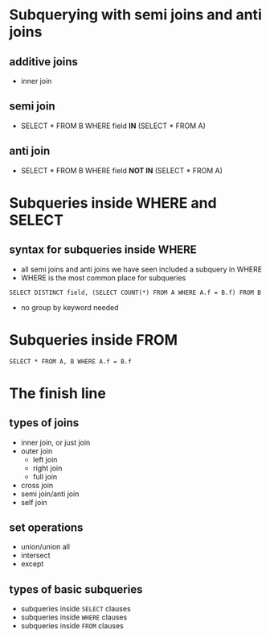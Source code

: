 # Subquerying with semi joins and anti joins
## additive joins
- inner join
## semi join
- SELECT * FROM B WHERE field __IN__ (SELECT * FROM A)
## anti join
- SELECT * FROM B WHERE field __NOT IN__ (SELECT * FROM A)

# Subqueries inside WHERE and SELECT
## syntax for subqueries inside WHERE
- all semi joins and anti joins we have seen included a subquery in WHERE
- WHERE is the most common place for subqueries

`SELECT DISTINCT field, (SELECT COUNT(*) FROM A WHERE A.f = B.f) FROM B`
- no group by keyword needed

# Subqueries inside FROM

`SELECT * FROM A, B WHERE A.f = B.f`

# The finish line
## types of joins
- inner join, or just join
- outer join
  - left join
  - right join
  - full join
- cross join
- semi join/anti join
- self join

## set operations
- union/union all
- intersect
- except

## types of basic subqueries
- subqueries inside `SELECT` clauses
- subqueries inside `WHERE` clauses
- subqueries inside `FROM` clauses
